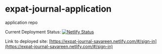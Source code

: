 # expat-journal-application

application repo

Current Deployment Status:
[![Netlify Status](https://api.netlify.com/api/v1/badges/9bc4c7bd-1f44-4d42-96f0-8f8d0ba576ad/deploy-status)](https://app.netlify.com/sites/expat-journal-savareen/deploys)

Link to deployed site: [https://expat-journal-savareen.netlify.com/#/sign-in](https://expat-journal-savareen.netlify.com/#/sign-in)
